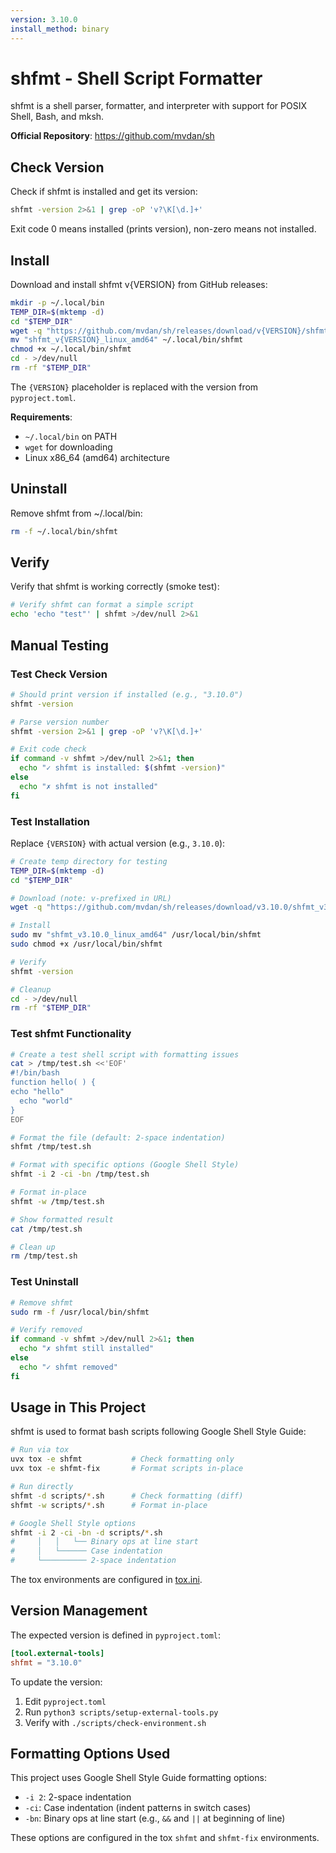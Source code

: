 ```yaml
---
version: 3.10.0
install_method: binary
---
```


# shfmt - Shell Script Formatter

shfmt is a shell parser, formatter, and interpreter with support for POSIX Shell, Bash, and mksh.

**Official Repository**: <https://github.com/mvdan/sh>

## Check Version

Check if shfmt is installed and get its version:

```bash check-version
shfmt -version 2>&1 | grep -oP 'v?\K[\d.]+'
```

Exit code 0 means installed (prints version), non-zero means not installed.

## Install

Download and install shfmt v{VERSION} from GitHub releases:

```bash install
mkdir -p ~/.local/bin
TEMP_DIR=$(mktemp -d)
cd "$TEMP_DIR"
wget -q "https://github.com/mvdan/sh/releases/download/v{VERSION}/shfmt_v{VERSION}_linux_amd64"
mv "shfmt_v{VERSION}_linux_amd64" ~/.local/bin/shfmt
chmod +x ~/.local/bin/shfmt
cd - >/dev/null
rm -rf "$TEMP_DIR"
```

The `{VERSION}` placeholder is replaced with the version from `pyproject.toml`.

**Requirements**:

- `~/.local/bin` on PATH
- `wget` for downloading
- Linux x86_64 (amd64) architecture

## Uninstall

Remove shfmt from ~/.local/bin:

```bash uninstall
rm -f ~/.local/bin/shfmt
```

## Verify

Verify that shfmt is working correctly (smoke test):

```bash verify
# Verify shfmt can format a simple script
echo 'echo "test"' | shfmt >/dev/null 2>&1
```

## Manual Testing

### Test Check Version

```bash
# Should print version if installed (e.g., "3.10.0")
shfmt -version

# Parse version number
shfmt -version 2>&1 | grep -oP 'v?\K[\d.]+'

# Exit code check
if command -v shfmt >/dev/null 2>&1; then
  echo "✓ shfmt is installed: $(shfmt -version)"
else
  echo "✗ shfmt is not installed"
fi
```

### Test Installation

Replace `{VERSION}` with actual version (e.g., `3.10.0`):

```bash
# Create temp directory for testing
TEMP_DIR=$(mktemp -d)
cd "$TEMP_DIR"

# Download (note: v-prefixed in URL)
wget -q "https://github.com/mvdan/sh/releases/download/v3.10.0/shfmt_v3.10.0_linux_amd64"

# Install
sudo mv "shfmt_v3.10.0_linux_amd64" /usr/local/bin/shfmt
sudo chmod +x /usr/local/bin/shfmt

# Verify
shfmt -version

# Cleanup
cd - >/dev/null
rm -rf "$TEMP_DIR"
```

### Test shfmt Functionality

```bash
# Create a test shell script with formatting issues
cat > /tmp/test.sh <<'EOF'
#!/bin/bash
function hello( ) {
echo "hello"
  echo "world"
}
EOF

# Format the file (default: 2-space indentation)
shfmt /tmp/test.sh

# Format with specific options (Google Shell Style)
shfmt -i 2 -ci -bn /tmp/test.sh

# Format in-place
shfmt -w /tmp/test.sh

# Show formatted result
cat /tmp/test.sh

# Clean up
rm /tmp/test.sh
```

### Test Uninstall

```bash
# Remove shfmt
sudo rm -f /usr/local/bin/shfmt

# Verify removed
if command -v shfmt >/dev/null 2>&1; then
  echo "✗ shfmt still installed"
else
  echo "✓ shfmt removed"
fi
```

## Usage in This Project

shfmt is used to format bash scripts following Google Shell Style Guide:

```bash
# Run via tox
uvx tox -e shfmt           # Check formatting only
uvx tox -e shfmt-fix       # Format scripts in-place

# Run directly
shfmt -d scripts/*.sh      # Check formatting (diff)
shfmt -w scripts/*.sh      # Format in-place

# Google Shell Style options
shfmt -i 2 -ci -bn -d scripts/*.sh
#     │   │   └── Binary ops at line start
#     │   └────── Case indentation
#     └────────── 2-space indentation
```

The tox environments are configured in [tox.ini](../../tox.ini).

## Version Management

The expected version is defined in `pyproject.toml`:

```toml
[tool.external-tools]
shfmt = "3.10.0"
```

To update the version:

1. Edit `pyproject.toml`
1. Run `python3 scripts/setup-external-tools.py`
1. Verify with `./scripts/check-environment.sh`

## Formatting Options Used

This project uses Google Shell Style Guide formatting options:

- `-i 2`: 2-space indentation
- `-ci`: Case indentation (indent patterns in switch cases)
- `-bn`: Binary ops at line start (e.g., `&&` and `||` at beginning of line)

These options are configured in the tox `shfmt` and `shfmt-fix` environments.
